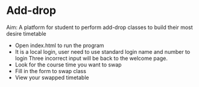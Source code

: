 # Add-drop
Aim: A platform for student to perform add-drop classes to build their most desire timetable

- Open index.html to run the program
- It is a local login, user need to use standard login name and number to login
    Three incorrect input will be back to the welcome page.
- Look for the course time you want to swap
- Fill in the form to swap class
- View your swapped timetable 
